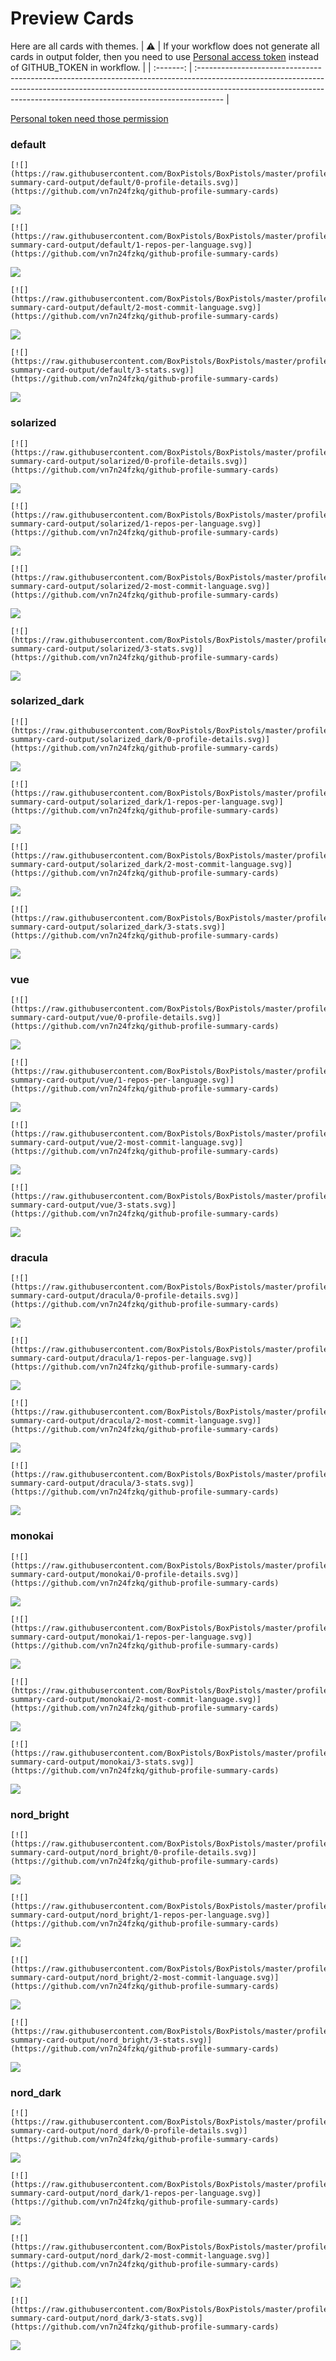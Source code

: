 
# Preview Cards

Here are all cards with themes.
| :warning: | If your workflow does not generate all cards in output folder, then you need to use [Personal access token](https://docs.github.com/en/actions/configuring-and-managing-workflows/creating-and-storing-encrypted-secrets) instead of GITHUB_TOKEN in workflow. |
| :-------: | :------------------------------------------------------------------------------------------------------------------------------------------------------------------------------------------------------------------------------------------------ |

[Personal token need those permission](https://github.com/vn7n24fzkq/github-profile-summary-cards/wiki/Personal-access-token-permissions)


### default


```
[![](https://raw.githubusercontent.com/BoxPistols/BoxPistols/master/profile-summary-card-output/default/0-profile-details.svg)](https://github.com/vn7n24fzkq/github-profile-summary-cards)
```
![](https://raw.githubusercontent.com/BoxPistols/BoxPistols/master/profile-summary-card-output/default/0-profile-details.svg)


```
[![](https://raw.githubusercontent.com/BoxPistols/BoxPistols/master/profile-summary-card-output/default/1-repos-per-language.svg)](https://github.com/vn7n24fzkq/github-profile-summary-cards)
```
![](https://raw.githubusercontent.com/BoxPistols/BoxPistols/master/profile-summary-card-output/default/1-repos-per-language.svg)


```
[![](https://raw.githubusercontent.com/BoxPistols/BoxPistols/master/profile-summary-card-output/default/2-most-commit-language.svg)](https://github.com/vn7n24fzkq/github-profile-summary-cards)
```
![](https://raw.githubusercontent.com/BoxPistols/BoxPistols/master/profile-summary-card-output/default/2-most-commit-language.svg)


```
[![](https://raw.githubusercontent.com/BoxPistols/BoxPistols/master/profile-summary-card-output/default/3-stats.svg)](https://github.com/vn7n24fzkq/github-profile-summary-cards)
```
![](https://raw.githubusercontent.com/BoxPistols/BoxPistols/master/profile-summary-card-output/default/3-stats.svg)


### solarized


```
[![](https://raw.githubusercontent.com/BoxPistols/BoxPistols/master/profile-summary-card-output/solarized/0-profile-details.svg)](https://github.com/vn7n24fzkq/github-profile-summary-cards)
```
![](https://raw.githubusercontent.com/BoxPistols/BoxPistols/master/profile-summary-card-output/solarized/0-profile-details.svg)


```
[![](https://raw.githubusercontent.com/BoxPistols/BoxPistols/master/profile-summary-card-output/solarized/1-repos-per-language.svg)](https://github.com/vn7n24fzkq/github-profile-summary-cards)
```
![](https://raw.githubusercontent.com/BoxPistols/BoxPistols/master/profile-summary-card-output/solarized/1-repos-per-language.svg)


```
[![](https://raw.githubusercontent.com/BoxPistols/BoxPistols/master/profile-summary-card-output/solarized/2-most-commit-language.svg)](https://github.com/vn7n24fzkq/github-profile-summary-cards)
```
![](https://raw.githubusercontent.com/BoxPistols/BoxPistols/master/profile-summary-card-output/solarized/2-most-commit-language.svg)


```
[![](https://raw.githubusercontent.com/BoxPistols/BoxPistols/master/profile-summary-card-output/solarized/3-stats.svg)](https://github.com/vn7n24fzkq/github-profile-summary-cards)
```
![](https://raw.githubusercontent.com/BoxPistols/BoxPistols/master/profile-summary-card-output/solarized/3-stats.svg)


### solarized_dark


```
[![](https://raw.githubusercontent.com/BoxPistols/BoxPistols/master/profile-summary-card-output/solarized_dark/0-profile-details.svg)](https://github.com/vn7n24fzkq/github-profile-summary-cards)
```
![](https://raw.githubusercontent.com/BoxPistols/BoxPistols/master/profile-summary-card-output/solarized_dark/0-profile-details.svg)


```
[![](https://raw.githubusercontent.com/BoxPistols/BoxPistols/master/profile-summary-card-output/solarized_dark/1-repos-per-language.svg)](https://github.com/vn7n24fzkq/github-profile-summary-cards)
```
![](https://raw.githubusercontent.com/BoxPistols/BoxPistols/master/profile-summary-card-output/solarized_dark/1-repos-per-language.svg)


```
[![](https://raw.githubusercontent.com/BoxPistols/BoxPistols/master/profile-summary-card-output/solarized_dark/2-most-commit-language.svg)](https://github.com/vn7n24fzkq/github-profile-summary-cards)
```
![](https://raw.githubusercontent.com/BoxPistols/BoxPistols/master/profile-summary-card-output/solarized_dark/2-most-commit-language.svg)


```
[![](https://raw.githubusercontent.com/BoxPistols/BoxPistols/master/profile-summary-card-output/solarized_dark/3-stats.svg)](https://github.com/vn7n24fzkq/github-profile-summary-cards)
```
![](https://raw.githubusercontent.com/BoxPistols/BoxPistols/master/profile-summary-card-output/solarized_dark/3-stats.svg)


### vue


```
[![](https://raw.githubusercontent.com/BoxPistols/BoxPistols/master/profile-summary-card-output/vue/0-profile-details.svg)](https://github.com/vn7n24fzkq/github-profile-summary-cards)
```
![](https://raw.githubusercontent.com/BoxPistols/BoxPistols/master/profile-summary-card-output/vue/0-profile-details.svg)


```
[![](https://raw.githubusercontent.com/BoxPistols/BoxPistols/master/profile-summary-card-output/vue/1-repos-per-language.svg)](https://github.com/vn7n24fzkq/github-profile-summary-cards)
```
![](https://raw.githubusercontent.com/BoxPistols/BoxPistols/master/profile-summary-card-output/vue/1-repos-per-language.svg)


```
[![](https://raw.githubusercontent.com/BoxPistols/BoxPistols/master/profile-summary-card-output/vue/2-most-commit-language.svg)](https://github.com/vn7n24fzkq/github-profile-summary-cards)
```
![](https://raw.githubusercontent.com/BoxPistols/BoxPistols/master/profile-summary-card-output/vue/2-most-commit-language.svg)


```
[![](https://raw.githubusercontent.com/BoxPistols/BoxPistols/master/profile-summary-card-output/vue/3-stats.svg)](https://github.com/vn7n24fzkq/github-profile-summary-cards)
```
![](https://raw.githubusercontent.com/BoxPistols/BoxPistols/master/profile-summary-card-output/vue/3-stats.svg)


### dracula


```
[![](https://raw.githubusercontent.com/BoxPistols/BoxPistols/master/profile-summary-card-output/dracula/0-profile-details.svg)](https://github.com/vn7n24fzkq/github-profile-summary-cards)
```
![](https://raw.githubusercontent.com/BoxPistols/BoxPistols/master/profile-summary-card-output/dracula/0-profile-details.svg)


```
[![](https://raw.githubusercontent.com/BoxPistols/BoxPistols/master/profile-summary-card-output/dracula/1-repos-per-language.svg)](https://github.com/vn7n24fzkq/github-profile-summary-cards)
```
![](https://raw.githubusercontent.com/BoxPistols/BoxPistols/master/profile-summary-card-output/dracula/1-repos-per-language.svg)


```
[![](https://raw.githubusercontent.com/BoxPistols/BoxPistols/master/profile-summary-card-output/dracula/2-most-commit-language.svg)](https://github.com/vn7n24fzkq/github-profile-summary-cards)
```
![](https://raw.githubusercontent.com/BoxPistols/BoxPistols/master/profile-summary-card-output/dracula/2-most-commit-language.svg)


```
[![](https://raw.githubusercontent.com/BoxPistols/BoxPistols/master/profile-summary-card-output/dracula/3-stats.svg)](https://github.com/vn7n24fzkq/github-profile-summary-cards)
```
![](https://raw.githubusercontent.com/BoxPistols/BoxPistols/master/profile-summary-card-output/dracula/3-stats.svg)


### monokai


```
[![](https://raw.githubusercontent.com/BoxPistols/BoxPistols/master/profile-summary-card-output/monokai/0-profile-details.svg)](https://github.com/vn7n24fzkq/github-profile-summary-cards)
```
![](https://raw.githubusercontent.com/BoxPistols/BoxPistols/master/profile-summary-card-output/monokai/0-profile-details.svg)


```
[![](https://raw.githubusercontent.com/BoxPistols/BoxPistols/master/profile-summary-card-output/monokai/1-repos-per-language.svg)](https://github.com/vn7n24fzkq/github-profile-summary-cards)
```
![](https://raw.githubusercontent.com/BoxPistols/BoxPistols/master/profile-summary-card-output/monokai/1-repos-per-language.svg)


```
[![](https://raw.githubusercontent.com/BoxPistols/BoxPistols/master/profile-summary-card-output/monokai/2-most-commit-language.svg)](https://github.com/vn7n24fzkq/github-profile-summary-cards)
```
![](https://raw.githubusercontent.com/BoxPistols/BoxPistols/master/profile-summary-card-output/monokai/2-most-commit-language.svg)


```
[![](https://raw.githubusercontent.com/BoxPistols/BoxPistols/master/profile-summary-card-output/monokai/3-stats.svg)](https://github.com/vn7n24fzkq/github-profile-summary-cards)
```
![](https://raw.githubusercontent.com/BoxPistols/BoxPistols/master/profile-summary-card-output/monokai/3-stats.svg)


### nord_bright


```
[![](https://raw.githubusercontent.com/BoxPistols/BoxPistols/master/profile-summary-card-output/nord_bright/0-profile-details.svg)](https://github.com/vn7n24fzkq/github-profile-summary-cards)
```
![](https://raw.githubusercontent.com/BoxPistols/BoxPistols/master/profile-summary-card-output/nord_bright/0-profile-details.svg)


```
[![](https://raw.githubusercontent.com/BoxPistols/BoxPistols/master/profile-summary-card-output/nord_bright/1-repos-per-language.svg)](https://github.com/vn7n24fzkq/github-profile-summary-cards)
```
![](https://raw.githubusercontent.com/BoxPistols/BoxPistols/master/profile-summary-card-output/nord_bright/1-repos-per-language.svg)


```
[![](https://raw.githubusercontent.com/BoxPistols/BoxPistols/master/profile-summary-card-output/nord_bright/2-most-commit-language.svg)](https://github.com/vn7n24fzkq/github-profile-summary-cards)
```
![](https://raw.githubusercontent.com/BoxPistols/BoxPistols/master/profile-summary-card-output/nord_bright/2-most-commit-language.svg)


```
[![](https://raw.githubusercontent.com/BoxPistols/BoxPistols/master/profile-summary-card-output/nord_bright/3-stats.svg)](https://github.com/vn7n24fzkq/github-profile-summary-cards)
```
![](https://raw.githubusercontent.com/BoxPistols/BoxPistols/master/profile-summary-card-output/nord_bright/3-stats.svg)


### nord_dark


```
[![](https://raw.githubusercontent.com/BoxPistols/BoxPistols/master/profile-summary-card-output/nord_dark/0-profile-details.svg)](https://github.com/vn7n24fzkq/github-profile-summary-cards)
```
![](https://raw.githubusercontent.com/BoxPistols/BoxPistols/master/profile-summary-card-output/nord_dark/0-profile-details.svg)


```
[![](https://raw.githubusercontent.com/BoxPistols/BoxPistols/master/profile-summary-card-output/nord_dark/1-repos-per-language.svg)](https://github.com/vn7n24fzkq/github-profile-summary-cards)
```
![](https://raw.githubusercontent.com/BoxPistols/BoxPistols/master/profile-summary-card-output/nord_dark/1-repos-per-language.svg)


```
[![](https://raw.githubusercontent.com/BoxPistols/BoxPistols/master/profile-summary-card-output/nord_dark/2-most-commit-language.svg)](https://github.com/vn7n24fzkq/github-profile-summary-cards)
```
![](https://raw.githubusercontent.com/BoxPistols/BoxPistols/master/profile-summary-card-output/nord_dark/2-most-commit-language.svg)


```
[![](https://raw.githubusercontent.com/BoxPistols/BoxPistols/master/profile-summary-card-output/nord_dark/3-stats.svg)](https://github.com/vn7n24fzkq/github-profile-summary-cards)
```
![](https://raw.githubusercontent.com/BoxPistols/BoxPistols/master/profile-summary-card-output/nord_dark/3-stats.svg)

